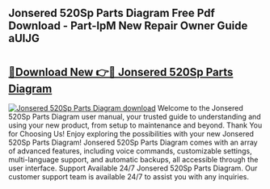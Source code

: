 ## Jonsered 520Sp Parts Diagram Free Pdf Download - Part-lpM New Repair Owner Guide aUlJG

# <h2><a href="http://dfr6lez.blite.top/?on=Jonsered+520Sp+Parts+Diagram">🔗Download New 👉🔴 Jonsered 520Sp Parts Diagram</a></h2>

[![Jonsered 520Sp Parts Diagram download](https://i.imgur.com/lujVjoI.png)](http://dfr6lez.blite.top/?on=Jonsered+520Sp+Parts+Diagram)
Welcome to the Jonsered 520Sp Parts Diagram user manual, your trusted guide to understanding and using your new product, from setup to maintenance and beyond. Thank You for Choosing Us! Enjoy exploring the possibilities with your new Jonsered 520Sp Parts Diagram! Jonsered 520Sp Parts Diagram comes with an array of advanced features, including voice commands, customizable settings, multi-language support, and automatic backups, all accessible through the user interface. Support Available 24/7 Jonsered 520Sp Parts Diagram. Our customer support team is available 24/7 to assist you with any inquiries.
